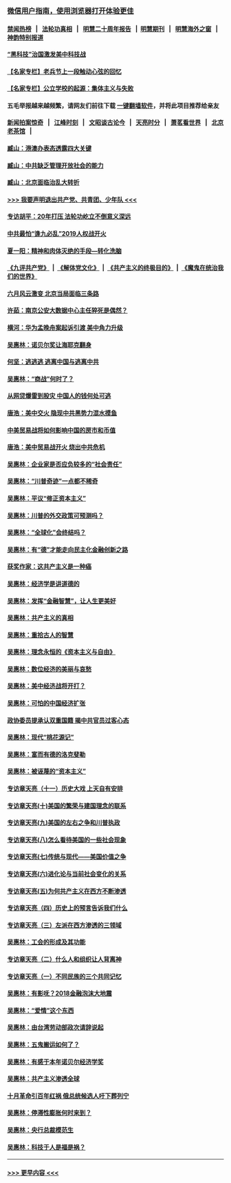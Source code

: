 ### [微信用户指南，使用浏览器打开体验更佳](https://github.com/gfw-breaker/banned-news1/blob/master/indexes/wechat-guide.md?t=0)
#### [禁闻热榜](热点新闻.md?t=0)  &nbsp;&nbsp;|&nbsp;&nbsp; [法轮功真相](https://github.com/gfw-breaker/truth/blob/master/README.md?t=0) &nbsp;&nbsp;|&nbsp;&nbsp; [明慧二十周年报告](https://github.com/gfw-breaker/mh-reports/blob/master/README.md?t=0) &nbsp;&nbsp;|&nbsp;&nbsp;[明慧期刊](https://github.com/gfw-breaker/mh-qikan) &nbsp;&nbsp;|&nbsp;&nbsp; [明慧海外之窗](https://github.com/gfw-breaker/mh-news/blob/master/README.md?t=0) &nbsp;&nbsp;|&nbsp;&nbsp; [神韵特别报道](https://github.com/gfw-breaker/mh-news/blob/master/shenyun.md?t=0)
#### [“黑科技”治国激发美中科技战](../pages/nsc423/n11638056.md?t=02082233) 
#### [【名家专栏】老兵节上一段触动心弦的回忆](../pages/nsc423/n11646016.md?t=02082233) 
#### [【名家专栏】公立学校的起源：集体主义与失败](../pages/nsc423/n11601833.md?t=02082233) 
#### 五毛举报越来越频繁，请网友们前往下载 [一键翻墙软件](https://github.com/gfw-breaker/ssr-accounts)，并将此项目推荐给亲友
#### [新闻拍案惊奇](https://github.com/gfw-breaker/banned-news1/blob/master/pages/link4.md) &nbsp;&nbsp;|&nbsp;&nbsp; [江峰时刻](https://github.com/gfw-breaker/banned-news1/blob/master/pages/link4.md) &nbsp;&nbsp;|&nbsp;&nbsp; [文昭谈古论今](https://github.com/gfw-breaker/banned-news1/blob/master/pages/link4.md) &nbsp;&nbsp;|&nbsp;&nbsp; [天亮时分](https://github.com/gfw-breaker/banned-news1/blob/master/pages/link4.md) &nbsp;&nbsp;|&nbsp;&nbsp; [萧茗看世界](https://github.com/gfw-breaker/banned-news1/blob/master/pages/link4.md) &nbsp;&nbsp;|&nbsp;&nbsp; [北京老茶馆](https://github.com/gfw-breaker/banned-news1/blob/master/pages/link4.md) &nbsp;&nbsp;|&nbsp;&nbsp; 
#### [臧山：港澳办表态透露四大关键](../pages/nsc423/n11421628.md?t=02082233) 
#### [臧山：中共缺乏管理开放社会的能力](../pages/nsc423/n11407457.md?t=02082233) 
#### [臧山：北京面临治乱大转折](../pages/nsc423/n11406895.md?t=02082233) 
#### [>>> 我要声明退出共产党、共青团、少年队 <<<](https://github.com/begood0513/goodnews/blob/master/quit/letter.md) 
#### [专访胡平：20年打压 法轮功屹立不倒意义深远](../pages/nsc423/n11398800.md?t=02082233) 
#### [中共最怕“逢九必乱”2019人权战开火](../pages/nsc423/n11385248.md?t=02082233) 
#### [夏一阳：精神和肉体灭绝的手段—转化洗脑](../pages/nsc423/n11368250.md?t=02082233) 
#### [《九评共产党》](https://github.com/begood0513/9ping.md/blob/master/README.md) &nbsp;|&nbsp; [《解体党文化》](../../../../jtdwh.md/blob/master/README.md)  &nbsp;|&nbsp; [《共产主义的终极目的》](../../../../gczydzjmd.md/blob/master/README.md) &nbsp;|&nbsp; [《魔鬼在统治我们的世界》](../../../../mgztzwmdsj.md/blob/master/README.md) 
#### [六月风云激变 北京当局面临三条路](../pages/nsc423/n11313668.md?t=02082233) 
#### [许茹：南京公安大数据中心主任猝死是偶然？](../pages/nsc423/n11064744.md?t=02082233) 
#### [横河：华为孟晚舟案起诉引渡 美中角力升级](../pages/nsc423/n11027230.md?t=02082233) 
#### [吴惠林：诺贝尔奖让海耶克翻身](../pages/nsc423/n10890049.md?t=02082233) 
#### [何坚：逃逃逃 逃离中国与逃离中共](../pages/nsc423/n10592891.md?t=02082233) 
#### [吴惠林：“商战”何时了？](../pages/nsc423/n10573558.md?t=02082233) 
#### [从网贷爆雷到股灾 中国人的钱何处可逃](../pages/nsc423/n10572800.md?t=02082233) 
#### [唐浩：美中交火 隐现中共黑势力混水摸鱼](../pages/nsc423/n10544040.md?t=02082233) 
#### [中美贸易战将如何影响中国的房市和币值](../pages/nsc423/n10543697.md?t=02082233) 
#### [唐浩：美中贸易战开火 烧出中共危机](../pages/nsc423/n10540126.md?t=02082233) 
#### [吴惠林：企业家是否应负较多的“社会责任”](../pages/nsc423/n10535022.md?t=02082233) 
#### [吴惠林：“川普奇迹”一点都不稀奇](../pages/nsc423/n10512808.md?t=02082233) 
#### [吴惠林：平议“修正资本主义”](../pages/nsc423/n10495724.md?t=02082233) 
#### [吴惠林：川普的外交政策可预测吗？](../pages/nsc423/n10462387.md?t=02082233) 
#### [吴惠林：“全球化”会终结吗？](../pages/nsc423/n10452838.md?t=02082233) 
#### [吴惠林：有“德”才能走向民主化金融创新之路](../pages/nsc423/n10432292.md?t=02082233) 
#### [获奖作家：这共产主义是一种癌](../pages/nsc423/n10431541.md?t=02082233) 
#### [吴惠林：经济学是讲道德的](../pages/nsc423/n10398014.md?t=02082233) 
#### [吴惠林：发挥“金融智慧”，让人生更美好](../pages/nsc423/n10375019.md?t=02082233) 
#### [吴惠林：共产主义的真相](../pages/nsc423/n10351394.md?t=02082233) 
#### [吴惠林：重拾古人的智慧](../pages/nsc423/n10337691.md?t=02082233) 
#### [吴惠林：理念永恒的《资本主义与自由》](../pages/nsc423/n10316274.md?t=02082233) 
#### [吴惠林：数位经济的美丽与哀愁](../pages/nsc423/n10292946.md?t=02082233) 
#### [吴惠林：美中经济战将开打？](../pages/nsc423/n10258825.md?t=02082233) 
#### [吴惠林：可怕的中国经济扩张](../pages/nsc423/n10219147.md?t=02082233) 
#### [政协委员提承认双重国籍 揭中共官员过客心态](../pages/nsc423/n10208809.md?t=02082233) 
#### [吴惠林：现代“桃花源记”](../pages/nsc423/n10185234.md?t=02082233) 
#### [吴惠林：富而有德的洛克斐勒](../pages/nsc423/n10142264.md?t=02082233) 
#### [吴惠林：被诬蔑的“资本主义”](../pages/nsc423/n10124816.md?t=02082233) 
#### [专访章天亮（十一）历史大戏 上天自有安排](../pages/nsc423/n10094905.md?t=02082233) 
#### [专访章天亮(十)美国的繁荣与建国理念的联系](../pages/nsc423/n10094899.md?t=02082233) 
#### [专访章天亮(九)美国的左右之争和川普执政](../pages/nsc423/n10094889.md?t=02082233) 
#### [专访章天亮(八)怎么看待美国的一些社会现象](../pages/nsc423/n10094857.md?t=02082233) 
#### [专访章天亮(七)传统与现代——美国价值之争](../pages/nsc423/n10093140.md?t=02082233) 
#### [专访章天亮(六)进化论与当前社会变化的关系](../pages/nsc423/n10092036.md?t=02082233) 
#### [专访章天亮(五)为何共产主义在西方不断渗透](../pages/nsc423/n10083620.md?t=02082233) 
#### [专访章天亮（四）历史上的预言告诉我们什么](../pages/nsc423/n10083606.md?t=02082233) 
#### [专访章天亮（三）左派在西方渗透的三领域](../pages/nsc423/n10081115.md?t=02082233) 
#### [吴惠林：工会的形成及其功能](../pages/nsc423/n10080633.md?t=02082233) 
#### [专访章天亮（二）什么人和组织让人背离神](../pages/nsc423/n10076637.md?t=02082233) 
#### [专访章天亮（一）不同民族的三个共同记忆](../pages/nsc423/n10074188.md?t=02082233) 
#### [吴惠林：有影呒？2018金融泡沫大地震](../pages/nsc423/n10040534.md?t=02082233) 
#### [吴惠林：“爱情”这个东西](../pages/nsc423/n10019423.md?t=02082233) 
#### [吴惠林：由台湾劳动部政次请辞说起](../pages/nsc423/n9979679.md?t=02082233) 
#### [吴惠林：五鬼搬运如何了？](../pages/nsc423/n9925338.md?t=02082233) 
#### [吴惠林：有感于本年诺贝尔经济学奖](../pages/nsc423/n9871883.md?t=02082233) 
#### [吴惠林：共产主义渗透全球](../pages/nsc423/n9812748.md?t=02082233) 
#### [十月革命引百年红祸 俄总统候选人吁下葬列宁](../pages/nsc423/n9810182.md?t=02082233) 
#### [吴惠林：停滞性膨胀何时来到？](../pages/nsc423/n9764136.md?t=02082233) 
#### [吴惠林：央行总裁模范生](../pages/nsc423/n9728134.md?t=02082233) 
#### [吴惠林：科技于人是福是祸？](../pages/nsc423/n9672982.md?t=02082233) 

----
#### [ >>> 更早内容 <<< ](../indexes/nsc423-earlier.md)
